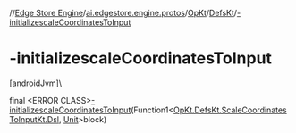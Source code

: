 //[Edge Store Engine](../../../../index.md)/[ai.edgestore.engine.protos](../../index.md)/[OpKt](../index.md)/[DefsKt](index.md)/[-initializescaleCoordinatesToInput](-initializescale-coordinates-to-input.md)

# -initializescaleCoordinatesToInput

[androidJvm]\

final &lt;ERROR CLASS&gt;[-initializescaleCoordinatesToInput](-initializescale-coordinates-to-input.md)(Function1&lt;[OpKt.DefsKt.ScaleCoordinatesToInputKt.Dsl](-scale-coordinates-to-input-kt/-dsl/index.md), [Unit](https://kotlinlang.org/api/latest/jvm/stdlib/kotlin/-unit/index.html)&gt;block)

